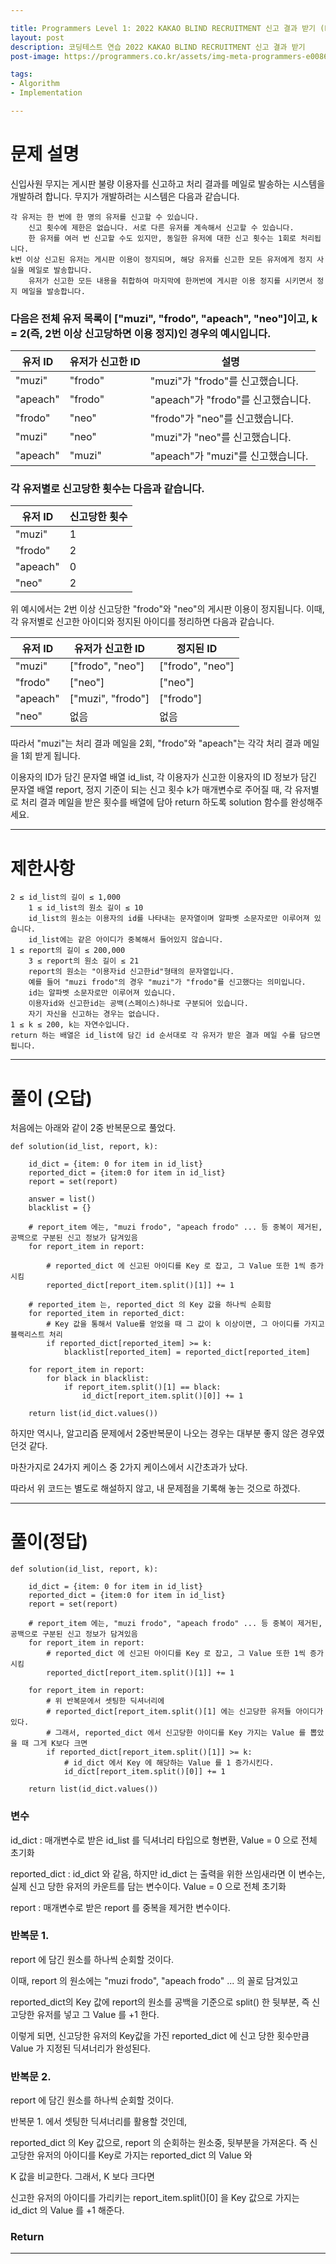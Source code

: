 ```yaml
---

title: Programmers Level 1: 2022 KAKAO BLIND RECRUITMENT 신고 결과 받기 (Python)
layout: post
description: 코딩테스트 연습 2022 KAKAO BLIND RECRUITMENT 신고 결과 받기
post-image: https://programmers.co.kr/assets/img-meta-programmers-e00862a7c9acd8ef5164f8c85b3ab0127d083ab59b3a98d7219690bd3570bf35.png

tags:
- Algorithm
- Implementation

---
```


# 문제 설명

신입사원 무지는 게시판 불량 이용자를 신고하고 처리 결과를 메일로 발송하는 시스템을 개발하려 합니다. 무지가 개발하려는 시스템은 다음과 같습니다.

    각 유저는 한 번에 한 명의 유저를 신고할 수 있습니다.
        신고 횟수에 제한은 없습니다. 서로 다른 유저를 계속해서 신고할 수 있습니다.
        한 유저를 여러 번 신고할 수도 있지만, 동일한 유저에 대한 신고 횟수는 1회로 처리됩니다.
    k번 이상 신고된 유저는 게시판 이용이 정지되며, 해당 유저를 신고한 모든 유저에게 정지 사실을 메일로 발송합니다.
        유저가 신고한 모든 내용을 취합하여 마지막에 한꺼번에 게시판 이용 정지를 시키면서 정지 메일을 발송합니다.

### 다음은 전체 유저 목록이 ["muzi", "frodo", "apeach", "neo"]이고, k = 2(즉, 2번 이상 신고당하면 이용 정지)인 경우의 예시입니다.

|유저 ID   |유저가 신고한 ID|설명|
|-----|---|---|
|"muzi" |"frodo" |"muzi"가 "frodo"를 신고했습니다. |
|"apeach" |"frodo" |"apeach"가 "frodo"를 신고했습니다. |
|"frodo" |"neo" |"frodo"가 "neo"를 신고했습니다.|
|"muzi" |"neo" |"muzi"가 "neo"를 신고했습니다.|
|"apeach" |"muzi" |"apeach"가 "muzi"를 신고했습니다.|

### 각 유저별로 신고당한 횟수는 다음과 같습니다.


|유저 ID| 신고당한 횟수 |
|---|---------|
|"muzi"| 	1      |
|"frodo"| 	2      |
|"apeach"| 0       |
|"neo"| 2       |

위 예시에서는 2번 이상 신고당한 "frodo"와 "neo"의 게시판 이용이 정지됩니다. 이때, 각 유저별로 신고한 아이디와 정지된 아이디를 정리하면 다음과 같습니다.

| 유저 ID                     | 유저가 신고한 ID       | 정지된 ID           |
|---------------------------|------------------|------------------|
| "muzi"                    | ["frodo", "neo"] | ["frodo", "neo"] |
| "frodo"| ["neo"]| ["neo"]          |
|"apeach"|["muzi", "frodo"]|["frodo"]|
|"neo"|없음|없음|

따라서 "muzi"는 처리 결과 메일을 2회, "frodo"와 "apeach"는 각각 처리 결과 메일을 1회 받게 됩니다.

이용자의 ID가 담긴 문자열 배열 id_list, 각 이용자가 신고한 이용자의 ID 정보가 담긴 문자열 배열 report, 정지 기준이 되는 신고 횟수 k가 매개변수로 주어질 때, 각 유저별로 처리 결과 메일을 받은 횟수를 배열에 담아 return 하도록 solution 함수를 완성해주세요.

---

# 제한사항

    2 ≤ id_list의 길이 ≤ 1,000
        1 ≤ id_list의 원소 길이 ≤ 10
        id_list의 원소는 이용자의 id를 나타내는 문자열이며 알파벳 소문자로만 이루어져 있습니다.
        id_list에는 같은 아이디가 중복해서 들어있지 않습니다.
    1 ≤ report의 길이 ≤ 200,000
        3 ≤ report의 원소 길이 ≤ 21
        report의 원소는 "이용자id 신고한id"형태의 문자열입니다.
        예를 들어 "muzi frodo"의 경우 "muzi"가 "frodo"를 신고했다는 의미입니다.
        id는 알파벳 소문자로만 이루어져 있습니다.
        이용자id와 신고한id는 공백(스페이스)하나로 구분되어 있습니다.
        자기 자신을 신고하는 경우는 없습니다.
    1 ≤ k ≤ 200, k는 자연수입니다.
    return 하는 배열은 id_list에 담긴 id 순서대로 각 유저가 받은 결과 메일 수를 담으면 됩니다.


---
# 풀이 (오답)

처음에는 아래와 같이 2중 반복문으로 풀었다.

    def solution(id_list, report, k):
    
        id_dict = {item: 0 for item in id_list}
        reported_dict = {item:0 for item in id_list}
        report = set(report)
    
        answer = list()
        blacklist = {}
    
        # report_item 에는, "muzi frodo", "apeach frodo" ... 등 중복이 제거된, 공백으로 구분된 신고 정보가 담겨있음
        for report_item in report:
            
            # reported_dict 에 신고된 아이디를 Key 로 잡고, 그 Value 또한 1씩 증가시킴
            reported_dict[report_item.split()[1]] += 1
    
        # reported_item 는, reported_dict 의 Key 값을 하나씩 순회함
        for reported_item in reported_dict:
            # Key 값을 통해서 Value를 얻었을 때 그 값이 k 이상이면, 그 아이디를 가지고 블랙리스트 처리
            if reported_dict[reported_item] >= k:
                blacklist[reported_item] = reported_dict[reported_item]
    
        for report_item in report:
            for black in blacklist:
                if report_item.split()[1] == black:
                    id_dict[report_item.split()[0]] += 1
    
        return list(id_dict.values())

하지만 역시나, 알고리즘 문제에서 2중반복문이 나오는 경우는 대부분 좋지 않은 경우였던것 같다.

마찬가지로 24가지 케이스 중 2가지 케이스에서 시간초과가 났다.

따라서 위 코드는 별도로 해설하지 않고, 내 문제점을 기록해 놓는 것으로 하겠다.

---

# 풀이(정답)

    def solution(id_list, report, k):
    
        id_dict = {item: 0 for item in id_list}
        reported_dict = {item:0 for item in id_list}
        report = set(report)
    
        # report_item 에는, "muzi frodo", "apeach frodo" ... 등 중복이 제거된, 공백으로 구분된 신고 정보가 담겨있음
        for report_item in report:
            # reported_dict 에 신고된 아이디를 Key 로 잡고, 그 Value 또한 1씩 증가시킴
            reported_dict[report_item.split()[1]] += 1
    
        for report_item in report:
            # 위 반복문에서 셋팅한 딕셔너리에
            # reported_dict[report_item.split()[1] 에는 신고당한 유저들 아이디가 있다.
            # 그래서, reported_dict 에서 신고당한 아이디를 Key 가지는 Value 를 뽑았을 때 그게 K보다 크면
            if reported_dict[report_item.split()[1]] >= k:
                # id_dict 에서 Key 에 해당하는 Value 를 1 증가시킨다.
                id_dict[report_item.split()[0]] += 1
    
        return list(id_dict.values())

### 변수
id_dict : 매개변수로 받은 id_list 를 딕셔너리 타입으로 형변환, Value = 0 으로 전체 초기화

reported_dict : id_dict 와 같음, 하지만 id_dict 는 출력을 위한 쓰임새라면 이 변수는, 실제 신고 당한 유저의 카운트를 담는 변수이다. Value = 0  으로 전체 초기화

report : 매개변수로 받은 report 를 중복을 제거한 변수이다.

### 반복문 1.

report 에 담긴 원소를 하나씩 순회할 것이다.

이때, report 의 원소에는 "muzi frodo", "apeach frodo" ... 의 꼴로 담겨있고

reported_dict의 Key 값에 report의 원소를 공백을 기준으로 split() 한 뒷부분, 즉 신고당한 유저를 넣고 그 Value 를 +1 한다.

이렇게 되면, 신고당한 유저의 Key값을 가진 reported_dict 에 신고 당한 횟수만큼 Value 가 지정된 딕셔너리가 완성된다. 

### 반복문 2.

report 에 담긴 원소를 하나씩 순회할 것이다.

반복문 1. 에서 셋팅한 딕셔너리를 활용할 것인데,

reported_dict 의 Key 값으로, report 의 순회하는 원소중, 뒷부분을 가져온다. 즉 신고당한 유저의 아이디를 Key로 가지는 reported_dict 의 Value 와

K 값을 비교한다. 그래서, K 보다 크다면

신고한 유저의 아이디를 가리키는 report_item.split()[0] 을 Key 값으로 가지는 id_dict 의 Value 를 +1 해준다.

### Return

---